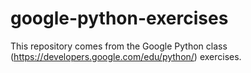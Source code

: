 # google-python-exercises
This repository comes from the Google Python class (https://developers.google.com/edu/python/) exercises.

